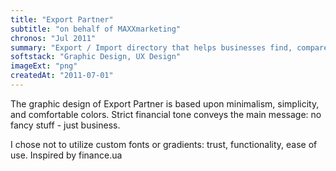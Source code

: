 ```yaml
---
title: "Export Partner"
subtitle: "on behalf of MAXXmarketing"
chronos: "Jul 2011"
summary: "Export / Import directory that helps businesses find, compare, and contact suppliers & customers abroad."
softstack: "Graphic Design, UX Design"
imageExt: "png"
createdAt: "2011-07-01"
---
```


The graphic design of Export Partner is based upon minimalism, simplicity, and comfortable colors. Strict financial tone conveys the main message: no fancy stuff - just business.

I chose not to utilize custom fonts or gradients: trust, functionality, ease of use. Inspired by finance.ua
